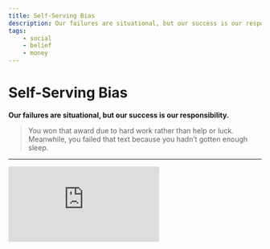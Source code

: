 ```yaml
---
title: Self-Serving Bias
description: Our failures are situational, but our success is our responsibility.
tags: 
    - social
    - belief
    - money
---
```


# Self-Serving Bias

**Our failures are situational, but our success is our responsibility.**

> You won that award due to hard work rather than help or luck. Meanwhile, you failed that text because you hadn’t gotten enough sleep. 

---

<iframe class="w-full aspect-video" src="https://www.youtube.com/embed/NkpXMxt4f3s" title="YouTube video player" frameborder="0" allow="accelerometer; autoplay; clipboard-write; encrypted-media; gyroscope; picture-in-picture" allowfullscreen></iframe>